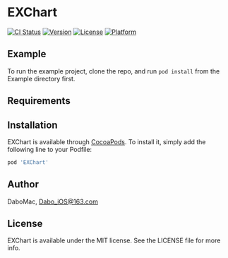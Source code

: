 # EXChart

[![CI Status](https://img.shields.io/travis/DaboMac/EXChart.svg?style=flat)](https://travis-ci.org/DaboMac/EXChart)
[![Version](https://img.shields.io/cocoapods/v/EXChart.svg?style=flat)](https://cocoapods.org/pods/EXChart)
[![License](https://img.shields.io/cocoapods/l/EXChart.svg?style=flat)](https://cocoapods.org/pods/EXChart)
[![Platform](https://img.shields.io/cocoapods/p/EXChart.svg?style=flat)](https://cocoapods.org/pods/EXChart)

## Example

To run the example project, clone the repo, and run `pod install` from the Example directory first.

## Requirements

## Installation

EXChart is available through [CocoaPods](https://cocoapods.org). To install
it, simply add the following line to your Podfile:

```ruby
pod 'EXChart'
```

## Author

DaboMac, Dabo_iOS@163.com

## License

EXChart is available under the MIT license. See the LICENSE file for more info.
